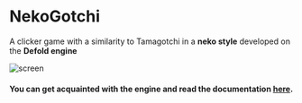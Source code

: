 # NekoGotchi
A clicker game with a similarity to Tamagotchi in a **neko style** developed on the **Defold engine**

![screen](https://i.ibb.co/rZfYjtq/screen.png)

#### You can get acquainted with the engine and read the documentation [here](https://defold.com/).
